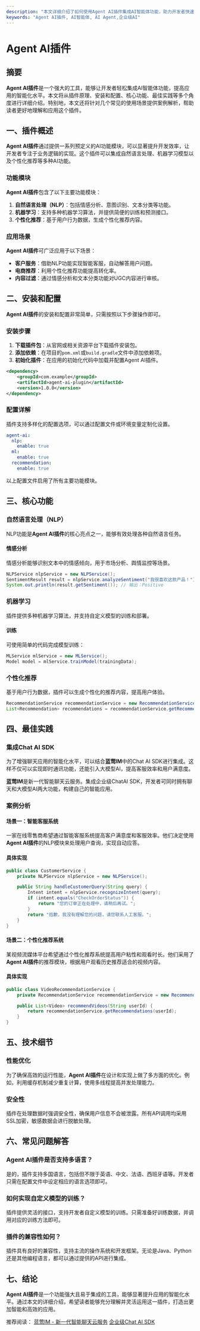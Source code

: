 ```yaml
---
description: "本文详细介绍了如何使用Agent AI插件集成AI智能体功能，助力开发者快速构建高效的智能应用。"
keywords: "Agent AI插件, AI智能体, AI Agent,企业级AI"
---
```

# Agent AI插件

## 摘要

**Agent AI插件**是一个强大的工具，能够让开发者轻松集成AI智能体功能，提高应用的智能化水平。本文将从插件原理、安装和配置、核心功能、最佳实践等多个角度进行详细介绍。特别地，本文还将针对几个常见的使用场景提供案例解析，帮助读者更好地理解和应用这个插件。

## 一、插件概述

**Agent AI插件**通过提供一系列预定义的AI功能模块，可以显著提升开发效率，让开发者专注于业务逻辑的实现。这个插件可以集成自然语言处理、机器学习模型以及个性化推荐等多种AI功能。

### 功能模块

**Agent AI插件**包含了以下主要功能模块：

1. **自然语言处理（NLP）**：包括情感分析、意图识别、文本分类等功能。
2. **机器学习**：支持多种机器学习算法，并提供简便的训练和预测接口。
3. **个性化推荐**：基于用户行为数据，生成个性化推荐内容。

### 应用场景

**Agent AI插件**可广泛应用于以下场景：

- **客户服务**：借助NLP功能实现智能客服，自动解答用户问题。
- **电商推荐**：利用个性化推荐功能提高转化率。
- **内容过滤**：通过情感分析和文本分类功能对UGC内容进行审核。

## 二、安装和配置

**Agent AI插件**的安装和配置非常简单，只需按照以下步骤操作即可。

### 安装步骤

1. **下载插件包**：从官网或相关资源平台下载插件安装包。
2. **添加依赖**：在项目的`pom.xml`或`build.gradle`文件中添加依赖项。
3. **初始化插件**：在应用的初始化代码中加载并配置Agent AI插件。

```xml
<dependency>
    <groupId>com.example</groupId>
    <artifactId>agent-ai-plugin</artifactId>
    <version>1.0.0</version>
</dependency>
```

### 配置详解

插件支持多样化的配置选项，可以通过配置文件或环境变量定制化设置。

```yaml
agent-ai:
  nlp:
    enable: true
  ml:
    enable: true
  recommendation:
    enable: true
```

以上配置文件启用了所有主要功能模块。

## 三、核心功能

### 自然语言处理（NLP）

NLP功能是**Agent AI插件**的核心亮点之一，能够有效处理各种自然语言任务。

#### 情感分析

情感分析能够识别文本中的情感倾向，用于市场分析、舆情监控等场景。

```java
NLPService nlpService = new NLPService();
SentimentResult result = nlpService.analyzeSentiment("我很喜欢这款产品！");
System.out.println(result.getSentiment()); // 输出：Positive
```

### 机器学习

插件提供多种机器学习算法，并支持自定义模型的训练和部署。

#### 训练

可使用简单的代码完成模型训练：

```java
MLService mlService = new MLService();
Model model = mlService.trainModel(trainingData);
```

### 个性化推荐

基于用户行为数据，插件可以生成个性化的推荐内容，提高用户体验。

```java
RecommendationService recommendationService = new RecommendationService();
List<Recommendation> recommendations = recommendationService.getRecommendations(userId);
```

## 四、最佳实践

### 集成Chat AI SDK

为了增强聊天应用的智能化水平，可以结合**蓝莺IM**中的Chat AI SDK进行集成。这样不仅可以实现即时通讯功能，还能引入大模型AI，提高客服效率和用户满意度。

**蓝莺IM**是新一代智能聊天云服务。集成企业级ChatAI SDK，开发者可同时拥有聊天和大模型AI两大功能，构建自己的智能应用。

### 案例分析

#### 场景一：智能客服系统

一家在线零售商希望通过智能客服系统提高客户满意度和客服效率。他们决定使用**Agent AI插件**的NLP模块来处理用户查询，实现自动应答。

#### 具体实现

```java
public class CustomerService {
    private NLPService nlpService = new NLPService();

    public String handleCustomerQuery(String query) {
        Intent intent = nlpService.recognizeIntent(query);
        if (intent.equals("CheckOrderStatus")) {
            return "您的订单正在处理中，请稍后再试。";
        }
        return "抱歉，我没有理解您的问题，请您联系人工客服。";
    }
}
```

#### 场景二：个性化推荐系统

某视频流媒体平台希望通过个性化推荐系统提高用户粘性和观看时长。他们采用了**Agent AI插件**的推荐模块，根据用户观看历史推荐适合的视频内容。

#### 具体实现

```java
public class VideoRecommendationService {
    private RecommendationService recommendationService = new RecommendationService();

    public List<Video> recommendVideos(String userId) {
        return recommendationService.getRecommendations(userId);
    }
}
```

## 五、技术细节

### 性能优化

为了确保高效的运行性能，**Agent AI插件**在设计和实现上做了多方面的优化。例如，利用缓存机制减少重复计算，使用多线程提高并发处理能力。

### 安全性

插件在处理数据时强调安全性，确保用户信息不会被泄露。所有API调用均采用SSL加密，敏感数据会进行脱敏处理。

## 六、常见问题解答

### **Agent AI插件是否支持多语言？**

是的，插件支持多国语言，包括但不限于英语、中文、法语、西班牙语等。开发者只需在配置文件中设定相应的语言选项即可。

### **如何实现自定义模型的训练？**

插件提供灵活的接口，支持开发者自定义模型的训练。只需准备好训练数据，并调用对应的训练方法即可。

### **插件的兼容性如何？**

插件具有良好的兼容性，支持主流的操作系统和开发框架。无论是Java、Python还是其他编程语言，都可以通过提供的API进行集成。

## 七、结论

**Agent AI插件**是一个功能强大且易于集成的工具，能够显著提升应用的智能化水平。通过本文的详细介绍，希望读者能够充分理解并灵活运用这一插件，打造出更加智能和高效的应用。

推荐阅读：
[蓝莺IM - 新一代智能聊天云服务](https://www.lanyingim.com)
[企业级Chat AI SDK](https://www.lanyingim.com/chat-ai-sdk)

